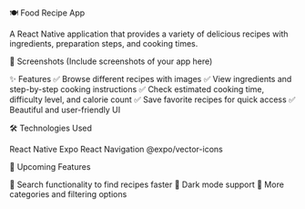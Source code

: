 🍽️ Food Recipe App

A React Native application that provides a variety of delicious recipes with ingredients, preparation steps, and cooking times.

📸 Screenshots
(Include screenshots of your app here)

✨ Features
✅ Browse different recipes with images
✅ View ingredients and step-by-step cooking instructions
✅ Check estimated cooking time, difficulty level, and calorie count
✅ Save favorite recipes for quick access
✅ Beautiful and user-friendly UI

🛠️ Technologies Used

React Native
Expo
React Navigation
@expo/vector-icons

🚀 Upcoming Features

🔹 Search functionality to find recipes faster
🔹 Dark mode support
🔹 More categories and filtering options
